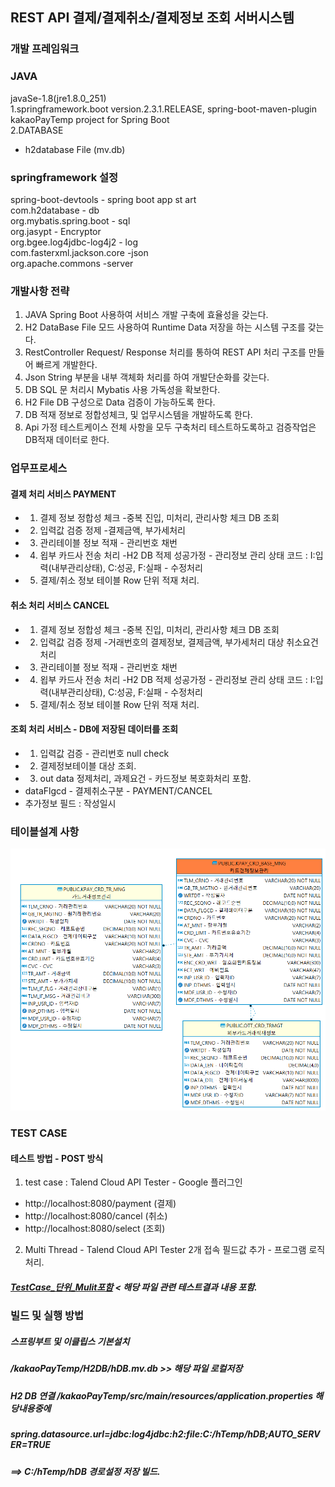 ## REST API   결제/결제취소/결제정보 조회 서버시스템
### 개발 프레임워크  
### JAVA  
 javaSe-1.8(jre1.8.0_251)   
1.springframework.boot version.2.3.1.RELEASE, spring-boot-maven-plugin  
 kakaoPayTemp project for Spring Boot  
2.DATABASE  
- h2database File (mv.db)  

###  springframework 설정  
spring-boot-devtools - spring boot app st art  
com.h2database - db  
org.mybatis.spring.boot - sql  
org.jasypt - Encryptor  
org.bgee.log4jdbc-log4j2 - log  
com.fasterxml.jackson.core -json   
org.apache.commons -server   

### 개발사항 전략
1. JAVA Spring Boot 사용하여 서비스 개발 구축에 효율성을 갖는다.  
2. H2 DataBase File 모드 사용하여 Runtime Data 저장을 하는 시스템 구조를 갖는다.  
3. RestController Request/ Response 처리를 통하여 REST API 처리 구조를 만들어 빠르게 개발한다.  
4. Json String 부분을 내부 객체화 처리를 하여 개발단순화를 갖는다.  
5. DB SQL 문 처리시 Mybatis 사용 가독성을 확보한다.  
6. H2 File DB 구성으로 Data 검증이 가능하도록 한다.  
7. DB 적재 정보로 정합성체크, 및 업무시스템을 개발하도록 한다.  
8. Api 가정 테스트케이스 전체 사항을 모두 구축처리 테스트하도록하고 검증작업은 DB적재 데이터로 한다.  

### 업무프로세스
#### 결제 처리 서비스 PAYMENT
 * 1. 결제 정보 정합성 체크 -중복 진입, 미처리, 관리사항 체크 DB 조회
 * 2. 입력값 검증 정제 -결제금액, 부가세처리
 * 3. 관리테이블 정보 적재 - 관리번호 채번
 * 4. 욉부 카드사 전송 처리 -H2 DB 적제 성공가정 - 관리정보  관리 상태 코드 : I:입력(내부관리상태), C:성공, F:실패  - 수정처리
 * 5. 결제/취소 정보 테이블 Row 단위 적재 처리.

#### 취소 처리 서비스 CANCEL
 * 1. 결제 정보 정합성 체크 -중복 진입, 미처리, 관리사항 체크 DB 조회
 * 2. 입력값 검증 정제 -거래번호의 결제정보, 결제금액, 부가세처리 대상 취소요건 처리
 * 3. 관리테이블 정보 적재 - 관리번호 채번
 * 4. 욉부 카드사 전송 처리 -H2 DB 적제 성공가정 - 관리정보  관리 상태 코드 : I:입력(내부관리상태), C:성공, F:실패  - 수정처리
 * 5. 결제/취소 정보 테이블 Row 단위 적재 처리.
#### 조회 처리 서비스 - DB에 저장된 데이터를 조회
 * 1. 입력값 검증 - 관리번호 null check
 * 2. 결제정보테이블 대상 조회.
 * 3. out data 정제처리,  과제요건 - 카드정보 복호화처리 포함.
 *  dataFlgcd - 결제취소구분 - PAYMENT/CANCEL
 *  추가정보 필드 : 작성일시

### 테이블설계 사항
![table](https://github.com/habotman/hTemp/blob/master/kakaoPayTemp/Doc/kpayH2_DA.png)


### TEST CASE  

#### 테스트 방법 - POST 방식  
1. test case : Talend Cloud API Tester - Google 플러그인  
 - http://localhost:8080/payment (결제)  
 - http://localhost:8080/cancel (취소)  
 - http://localhost:8080/select (조회)  
2. Multi Thread  -  Talend Cloud API Tester 2개 접속 필드값 추가 - 프로그램 로직 처리.  
#####  [TestCase_단위_Mulit포함](https://github.com/habotman/hTemp/blob/master/kakaoPayTemp/Doc/TestCase_단위_Mulit포함.xlsx) < 해당 파일 관련 테스트결과 내용 포함.

### 빌드 및 실행 방법 
##### 스프링부트 및 이클립스 기본설치
##### /kakaoPayTemp/H2DB/hDB.mv.db >> 해당 파일 로컬저장
##### H2 DB 연결 /kakaoPayTemp/src/main/resources/application.properties  해당내용중에 
##### spring.datasource.url=jdbc:log4jdbc:h2:file:C:/hTemp/hDB;AUTO_SERVER=TRUE  
##### ==> C:/hTemp/hDB 경로설정 저장 빌드.
 


